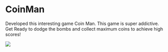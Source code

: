 # CoinMan
Developed this interesting game Coin Man. This game is super addictive. Get Ready to dodge the bombs and collect maximum coins to achieve high scores!






![](Demo.gif)
